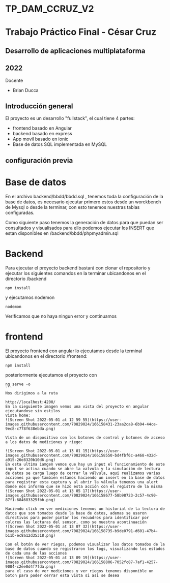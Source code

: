 # TP_DAM_CCRUZ_V2
# Trabajo Práctico Final - César Cruz
## Desarrollo de aplicaciones multiplataforma
##  2022

Docente 

* Brian Ducca

## Introducción general

El proyecto es un desarrollo "fullstack", el cual tiene 4 partes:

- frontend basado en Angular
- backend basado en express
- App movil basado en ionic
- Base de datos SQL implementada en MySQL
  
## configuración previa

# Base de datos

En el archivo backend/bbdd/bbdd.sql , tenemos toda la configuración de la base de datos, es necesario ejecutar primero estos desde un worckbench de Mysql o desde la terminar, con esto tenemos nuestras tablas configuradas.

Como siguiente paso tenemos la generación de datos para que puedan ser consultados y visualisados para ello podemos ejecutar los INSERT que estan disponibles en /backend/bbdd/phpmyadmin.sql

# Backend

Para ejecutar el proyecto backend bastará con clonar el repositorio y ejecutar los siguientes comandos en la terminar ubicandonos en el directorio /backend

```
npm install
```
y ejecutamos nodemon

```
nodemon
```
Verificamos que no haya ningun error y continuamos
# frontend 

El proyecto frontend con angular lo ejecutamos desde la terminal ubicandonos en el directorio /frontend:

```
npm install
```
posteriormente ejecutamos el proyecto con

````
ng serve -o
```
Nos dirigimos a la ruta

http://localhost:4200/
En la sieguiente imagen vemos una vista del proyecto en angular ejecutandose sin estilos
Vista home:
![Screen Shot 2022-05-01 at 12 59 55](https://user-images.githubusercontent.com/70829024/166158431-23aa2ca8-6b94-44ce-9ec8-c778f638ebda.png)

Vista de un dispositivo con los botones de control y botones de acceso a los datos de mediciones y riego:

![Screen Shot 2022-05-01 at 13 01 15](https://user-images.githubusercontent.com/70829024/166158550-bd4fbf6c-a468-432d-a915-26e8320b10d6.png)
En esta ultima iamgen vemos que hay un input el funcionamiento de este input se activa cuando se abre la valvula y la simulación de lectura de datos se carga luego de cerrar la válvula, aqui realizamos varias acciones ya que tambien estamos haciendo un insert en la base de datos para registrar esta captura y al abrir la válvula tenemos una alert donde nos informa que se hizo esta acción con el registro de la misma
![Screen Shot 2022-05-01 at 13 05 17](https://user-images.githubusercontent.com/70829024/166158677-58b98723-2c57-4c90-87f1-684683325fbb.png)

Haciendo click en ver mediciones tenemos un historial de la lectura de datos que son tomados desde la base de datos, ademas se usaron directivas para poder pintar los recuadros para identificar por colores las lecturas del sensor, como se muestra acontinuación
![Screen Shot 2022-05-01 at 13 07 32](https://user-images.githubusercontent.com/70829024/166158735-b9de0791-d601-47b4-b11b-ec8a12d35318.png)

Con el botón de ver riegos, podemos visualizar los datos tomados de la base de datos cuando se registraron los logs, visualizando los estados de cada una de las acciones
![Screen Shot 2022-05-01 at 13 09 19](https://user-images.githubusercontent.com/70829024/166158806-7052fc87-7af1-4257-9004-c2ee0d4f7fda.png)
para el caso de ver mediciones y ver riegos tenemos disponible un boton para poder cerrar esta vista si asi se desea













